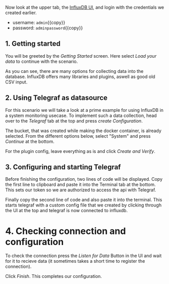 Now look at the upper tab,  the [InfluxDB UI](https://[[HOST_SUBDOMAIN]]-8086-[[KATACODA_HOST]].environments.katacoda.com/), and login with the credentials we created earlier.
 - username: `admin`{{copy}}
 - password: `adminpassword`{{copy}}

## 1. Getting started
You will be greeted by the _Getting Started_ screen. Here select *Load your data* to continue with the scenario.

As you can see, there are many options for collecting data into the database. InfluxDB offers many libraries and plugins, aswell as good old CSV input.

## 2. Using Telegraf as datasource
For this scenario we will take a look at a prime example for using InfluxDB in a system monitoring usecase. To implement such a data collection, head over to the *Telegraf* tab at the top and press *create Configuration*.

The bucket, that was created while making the docker container, is already selected. From the different options below, select "System" and press *Continue* at the bottom.

For the plugin config, leave everything as is and click *Create and Verify*.

## 3. Configuring and starting Telegraf
Before finishing the configuration, two lines of code will be displayed. Copy the first line to clipboard and paste it into the Terminal tab at the bottom. This sets our token so we are authorized to access the api with Telegraf.

Finally copy the second line of code and also paste it into the terminal. This starts telegraf with a custom config file that we created by clicking through the UI at the top and telegraf is now connected to influxdb.

# 4. Checking connection and configuration

To check the connection press the *Listen for Data* Button in the UI and wait for it to recieve data (it sometimes takes a short time to register the connection).

Click *Finish*. This completes our configuration.